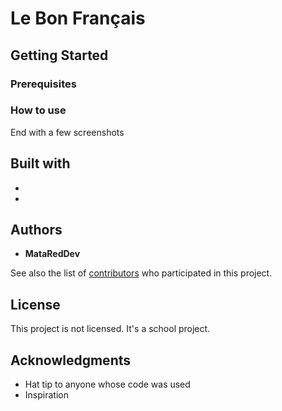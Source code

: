 # Le Bon Français

<description>

## Getting Started

<how to install>

### Prerequisites

<required>

### How to use

<desc>

End with a few screenshots

## Built with

* <language used>

* <library>

## Authors

* **MataRedDev**

See also the list of [contributors](https://github.com/LeBonFrancais/app_le_bon_francais/graphs/contributors) who participated in this project.

## License

This project is not licensed. It's a school project.

## Acknowledgments

* Hat tip to anyone whose code was used
* Inspiration
